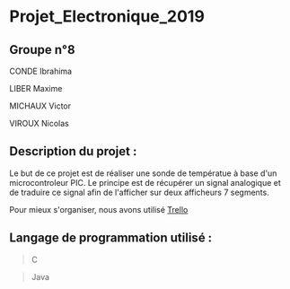 # Projet_Electronique_2019

## Groupe n°8 

CONDE Ibrahima

LIBER Maxime

MICHAUX Victor

VIROUX Nicolas


## Description du projet :

Le but de ce projet est de réaliser une sonde de températue à base d'un microcontroleur PIC. Le principe est de récupérer un signal analogique et de traduire ce signal afin de l'afficher sur deux afficheurs 7 segments.

Pour mieux s'organiser, nous avons utilisé [Trello](https://trello.com/b/IhGVI2MF/projet)


## Langage de programmation utilisé :

> C

> Java
